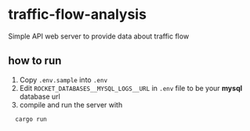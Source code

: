# traffic-flow-analysis
Simple API web server to provide data about traffic flow

## how to run
1. Copy `.env.sample` into `.env`
2. Edit `ROCKET_DATABASES__MYSQL_LOGS__URL` in `.env` file to be your __mysql__ database url
3. compile and run the server with 
  ```sh
    cargo run
  ```